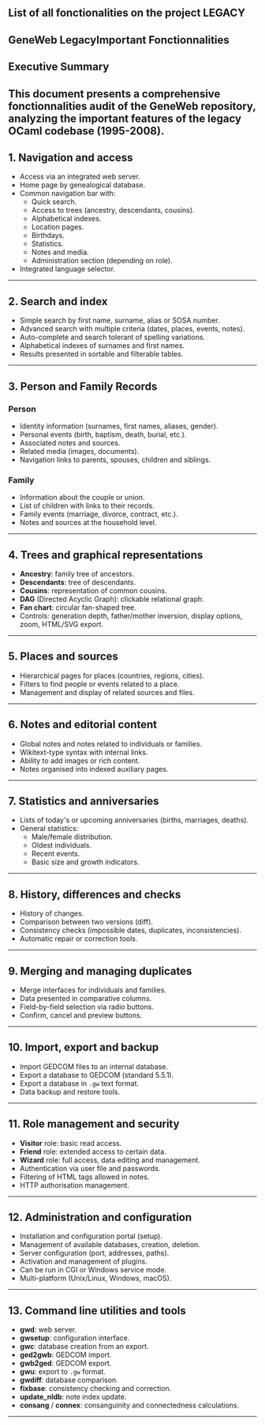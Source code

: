 ## List of all fonctionalities on the project LEGACY

## GeneWeb LegacyImportant Fonctionnalities
## Executive Summary

This document presents a comprehensive fonctionnalities audit of the GeneWeb repository, analyzing the important features of the legacy OCaml codebase (1995-2008).
---

## 1. Navigation and access
- Access via an integrated web server.
- Home page by genealogical database.
- Common navigation bar with:
  - Quick search.
  - Access to trees (ancestry, descendants, cousins).
  - Alphabetical indexes.
  - Location pages.
  - Birthdays.
  - Statistics.
  - Notes and media.
  - Administration section (depending on role).
- Integrated language selector.

---

## 2. Search and index
- Simple search by first name, surname, alias or SOSA number.
- Advanced search with multiple criteria (dates, places, events, notes).
- Auto-complete and search tolerant of spelling variations.
- Alphabetical indexes of surnames and first names.
- Results presented in sortable and filterable tables.

---

## 3. Person and Family Records
### Person
- Identity information (surnames, first names, aliases, gender).
- Personal events (birth, baptism, death, burial, etc.).
- Associated notes and sources.
- Related media (images, documents).
- Navigation links to parents, spouses, children and siblings.

### Family
- Information about the couple or union.
- List of children with links to their records.
- Family events (marriage, divorce, contract, etc.).
- Notes and sources at the household level.

---



## 4. Trees and graphical representations
- **Ancestry**: family tree of ancestors.
- **Descendants**: tree of descendants.
- **Cousins**: representation of common cousins.
- **DAG** (Directed Acyclic Graph): clickable relational graph.
- **Fan chart**: circular fan-shaped tree.
- Controls: generation depth, father/mother inversion, display options, zoom, HTML/SVG export.

---

## 5. Places and sources
- Hierarchical pages for places (countries, regions, cities).
- Filters to find people or events related to a place.
- Management and display of related sources and files.

---

## 6. Notes and editorial content
- Global notes and notes related to individuals or families.
- Wikitext-type syntax with internal links.
- Ability to add images or rich content.
- Notes organised into indexed auxiliary pages.

---

## 7. Statistics and anniversaries
- Lists of today's or upcoming anniversaries (births, marriages, deaths).
- General statistics:
  - Male/female distribution.
  - Oldest individuals.
  - Recent events.
  - Basic size and growth indicators.

---

## 8. History, differences and checks
- History of changes.
- Comparison between two versions (diff).
- Consistency checks (impossible dates, duplicates, inconsistencies).
- Automatic repair or correction tools.

---


## 9. Merging and managing duplicates
- Merge interfaces for individuals and families.
- Data presented in comparative columns.
- Field-by-field selection via radio buttons.
- Confirm, cancel and preview buttons.

---

## 10. Import, export and backup
- Import GEDCOM files to an internal database.
- Export a database to GEDCOM (standard 5.5.1).
- Export a database in `.gw` text format.
- Data backup and restore tools.

---

## 11. Role management and security
- **Visitor** role: basic read access.
- **Friend** role: extended access to certain data.
- **Wizard** role: full access, data editing and management.
- Authentication via user file and passwords.
- Filtering of HTML tags allowed in notes.
- HTTP authorisation management.

---

## 12. Administration and configuration
- Installation and configuration portal (setup).
- Management of available databases, creation, deletion.
- Server configuration (port, addresses, paths).
- Activation and management of plugins.
- Can be run in CGI or Windows service mode.
- Multi-platform (Unix/Linux, Windows, macOS).


---

## 13. Command line utilities and tools
- **gwd**: web server.
- **gwsetup**: configuration interface.
- **gwc**: database creation from an export.
- **ged2gwb**: GEDCOM import.
- **gwb2ged**: GEDCOM export.
- **gwu**: export to `.gw` format.
- **gwdiff**: database comparison.
- **fixbase**: consistency checking and correction.
- **update_nldb**: note index update.
- **consang** / **connex**: consanguinity and connectedness calculations.

---